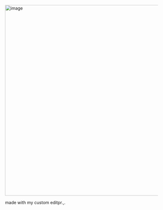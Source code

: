 <img width="793" height="629" alt="image" src="https://github.com/user-attachments/assets/e1fd2a48-c3c8-43cf-97b9-a220c8e830c6" />


made with my custom editpr.,.
